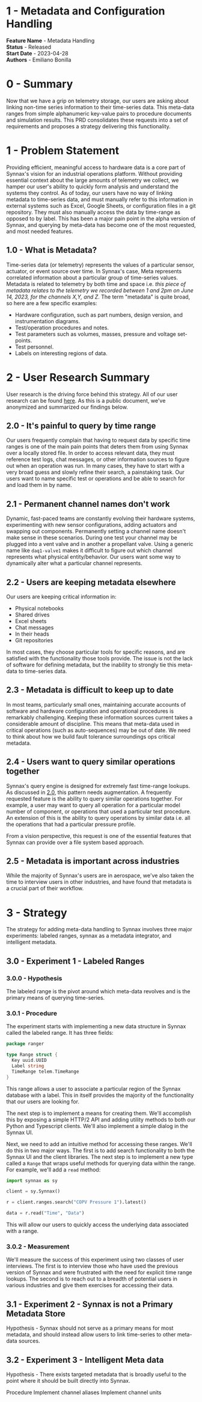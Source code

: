 # 1 - Metadata and Configuration Handling

**Feature Name** - Metadata Handling <br />
**Status** - Released <br />
**Start Date** - 2023-04-28 <br />
**Authors** - Emiliano Bonilla <br />

# 0 - Summary

Now that we have a grip on telemetry storage, our users are asking about linking
non-time series information to their time-series data. This meta-data ranges from simple
alphanumeric key-value pairs to procedure documents and simulation results. This PRD
consolidates these requests into a set of requirements and proposes a strategy
delivering this functionality.

# 1 - Problem Statement

Providing efficient, meaningful access to hardware data is a core part of Synnax's
vision for an industrial operations platform. Without providing essential context about
the large amounts of telemetry we collect, we hamper our user's ability to quickly form
analysis and understand the systems they control. As of today, our users have
no way of linking metadata to time-series data, and must manually refer to this
information in external systems such as Excel, Google Sheets, or configuration files
in a git repository. They must also manually access the data by time-range as opposed
to by label. This has been a major pain point in the alpha version of Synnax, and
querying by meta-data has become one of the most requested, and most needed features.

## 1.0 - What is Metadata?

Time-series data (or telemetry) represents the values of a particular sensor, actuator,
or event source over time. In Synnax's case, Meta represents correlated information
about a particular group of time-series values. Metadata is related to telemetry by both
time and space i.e. _this piece of metadata relates to the telemetry we recorded between
1 and 2pm on June 14, 2023, for the channels X,Y, and Z_. The term "metadata" is quite
broad, so here are a few specific examples:

- Hardware configuration, such as part numbers, design version, and instrumentation
  diagrams.
- Test/operation procedures and notes.
- Test parameters such as volumes, masses, pressure and voltage set-points.
- Test personnel.
- Labels on interesting regions of data.

# 2 - User Research Summary

User research is the driving force behind this strategy. All of our user research can be
found [here](https://drive.google.com/drive/u/0/folders/13Vc-G5CNzCwhxx9vNsHJLECK9Mrqz0if).
As this is a public document, we've anonymized and summarized our findings below.

## 2.0 - It's painful to query by time range

Our users frequently complain that having to request data by specific time ranges is
one of the main pain points that deters them from using Synnax over a locally stored
file. In order to access relevant data, they must reference test logs, chat messages,
or other information sources to figure out when an operation was run. In many cases,
they have to start with a very broad guess and slowly refine their search, a painstaking
task. Our users want to name specific test or operations and be able to search for and
load them in by name.

## 2.1 - Permanent channel names don't work

Dynamic, fast-paced teams are constantly evolving their hardware systems, experimenting
with new sensor configurations, adding actuators and swapping out components.
Permanently setting a channel name doesn't make sense in these scenarios. During one
test your channel may be plugged into a vent valve and in another a propellant valve.
Using a generic name like `daq1-valve1` makes it difficult to figure out which channel
represents what physical entity/behavior. Our users want some way to dynamically alter
what a particular channel represents.

## 2.2 - Users are keeping metadata elsewhere

Our users are keeping critical information in:

- Physical notebooks
- Shared drives
- Excel sheets
- Chat messages
- In their heads
- Git repositories

In most cases, they choose particular tools for specific reasons, and are satisfied
with the functionality those tools provide. The issue is not the lack of software for
defining metadata, but the inability to strongly tie this meta-data to time-series data.

## 2.3 - Metadata is difficult to keep up to date

In most teams, particularly small ones, maintaining accurate accounts of software and
hardware configuration and operational procedures is remarkably challenging. Keeping
these information sources current takes a considerable amount of discipline. This means
that meta-data used in critical operations (such as auto-sequences) may be out of date.
We need to think about how we build fault tolerance surroundings ops critical metadata.

## 2.4 - Users want to query similar operations together

Synnax's query engine is designed for extremely fast time-range lookups. As discussed
in [2.0](#20---its-painful-to-query-by-time-range), this pattern needs augmentation. A
frequently requested feature is the ability to query similar operations together.
For example, a user may want to query all operation for a particular model number of
component, or operations that used a particular test procedure. An extension of this is
the ability to query operations by similar data i.e. all the operations that had a
particular pressure profile.

From a vision perspective, this request is one of the essential features that Synnax
can provide over a file system based approach.

## 2.5 - Metadata is important across industries

While the majority of Synnax's users are in aerospace, we've also taken the time to
interview users in other industries, and have found that metadata is a crucial part
of their workflow.

# 3 - Strategy

The strategy for adding meta-data handling to Synnax involves three major experiments:
labeled ranges, synnax as a metadata integrator, and intelligent metadata.

## 3.0 - Experiment 1 - Labeled Ranges

### 3.0.0 - Hypothesis

The labeled range is the pivot around which meta-data revolves and is the primary means
of querying time-series.

### 3.0.1 - Procedure

The experiment starts with implementing a new data structure in Synnax called the
labeled range. It has three fields:

```go
package ranger

type Range struct {
  Key uuid.UUID
  Label string
  TimeRange telem.TimeRange
}
```

This range allows a user to associate a particular region of the Synnax database with
a label. This in itself provides the majority of the functionality that our users
are looking for.

The next step is to implement a means for creating them. We'll accomplish this by
exposing a simple HTTP/2 API and adding utility methods to both our Python and
Typescript clients. We'll also implement a simple dialog in the Synnax UI.

Next, we need to add an intuitive method for accessing these ranges. We'll do this in
two major ways. The first is to add search functionality to both the Synnax UI and
the client libraries. The next step is to implement a new type called a `Range` that
wraps useful methods for querying data within the range. For example, we'll add a
`read` method:

```python
import synnax as sy

client = sy.Synnax()

r = client.ranges.search("COPV Pressure 1").latest()

data = r.read("Time", "Data")
```

This will allow our users to quickly access the underlying data associated with a range.

### 3.0.2 - Measurement

We'll measure the success of this experiment using two classes of user interviews. The
first is to interview those who have used the previous version of Synnax and were
frustrated with the need for explicit time range lookups. The second is to reach out
to a breadth of potential users in various industries and give them exercises for
accessing their data.

## 3.1 - Experiment 2 - Synnax is not a Primary Metadata Store

Hypothesis - Synnax should not serve as a primary means for most metadata, and should
instead allow users to link time-series to other meta-data sources.

## 3.2 - Experiment 3 - Intelligent Meta data

Hypothesis - There exists targeted metadata that is broadly useful to the point where
it should be built directly into Synnax.

Procedure
Implement channel aliases
Implement channel units
